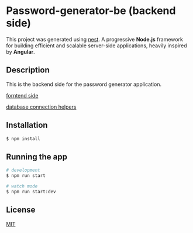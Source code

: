 # Password-generator-be (backend side)

This project was generated using [nest](https://nestjs.com). A progressive **Node.js** framework for building efficient and scalable server-side applications, heavily inspired by **Angular**.


## Description

This is the backend side for the password generator application.

[forntend side](https://github.com/Abdelkabiir/password-generator-fe)


[database connection helpers](https://github.com/Abdelkabiir/password-generator-db)


## Installation
```bash
$ npm install
```
## Running the app

```bash
# development
$ npm run start

# watch mode
$ npm run start:dev
```

## License
[MIT](https://choosealicense.com/licenses/mit/)

